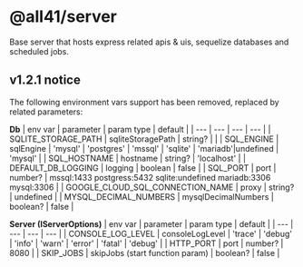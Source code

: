 # @all41/server
Base server that hosts express related apis & uis, sequelize databases and scheduled jobs.

## v1.2.1 notice
The following environment vars support has been removed, replaced by related parameters:

**Db**
 | env var | parameter | param type | default |
 | --- | --- | --- | --- |
 | SQLITE_STORAGE_PATH | sqliteStoragePath | string? | |
 | SQL_ENGINE | sqlEngine | 'mysql' \| 'postgres' \| 'mssql' \| 'sqlite' \| 'mariadb'\|undefined | 'mysql' |
 | SQL_HOSTNAME | hostname | string? | 'localhost' |
 | DEFAULT_DB_LOGGING | logging | boolean | false |
 | SQL_PORT | port | number? | mssql:1433 postgress:5432 sqlite:undefined mariadb:3306 mysql:3306 |
 | GOOGLE_CLOUD_SQL_CONNECTION_NAME | proxy | string? | undefined |
 | MYSQL_DECIMAL_NUMBERS | mysqlDecimalNumbers | boolean? | false |

**Server (IServerOptions)**
 | env var | parameter | param type | default |
 | --- | --- | --- | --- |
 | CONSOLE_LOG_LEVEL | consoleLogLevel | 'trace' \| 'debug' \| 'info' \| 'warn' \| 'error' \| 'fatal' | 'debug' |
 | HTTP_PORT | port | number? | 8080 |
 | SKIP_JOBS | skipJobs (start function param) | boolean? | false |